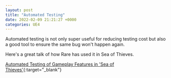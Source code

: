```yaml
---
layout: post
title: "Automated Testing"
date: 2022-02-09 21:21:27 +0000
categories: UE4
---
```


Automated testing is not only super useful for reducing testing cost but also a good tool to ensure the same bug won't happen again.

Here's a great talk of how Rare has used it in Sea of Thieves.

[Automated Testing of Gameplay Features in 'Sea of Thieves'](https://youtu.be/X673tOi8pU8){:target="_blank"}
